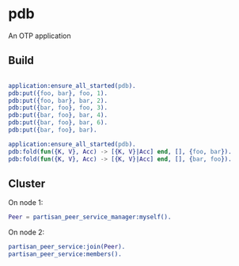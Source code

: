 pdb
=====

An OTP application

Build
-----
```bash

```

```erlang
application:ensure_all_started(pdb).
pdb:put({foo, bar}, foo, 1).
pdb:put({foo, bar}, bar, 2).
pdb:put({bar, foo}, foo, 3).
pdb:put({bar, foo}, bar, 4).
pdb:put({bar, foo}, bar, 6).
pdb:put({bar, foo}, bar).

application:ensure_all_started(pdb).
pdb:fold(fun({K, V}, Acc) -> [{K, V}|Acc] end, [], {foo, bar}).
pdb:fold(fun({K, V}, Acc) -> [{K, V}|Acc] end, [], {bar, foo}).
```

## Cluster

On node 1:

```erlang
Peer = partisan_peer_service_manager:myself().
```

On node 2:
```erlang
partisan_peer_service:join(Peer).
partisan_peer_service:members().
```